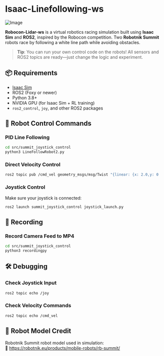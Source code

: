 # Isaac-Linefollowing-ws

![Image](competition.gif)

**Robocon-Lidar-ws** is a virtual robotics racing simulation built using **Isaac Sim** and **ROS2**, inspired by the Robocon competition. Two **Robotnik Summit** robots race by following a white line path while avoiding obstacles.

> **Tip**: You can run your own control code on the robots! All sensors and ROS2 topics are ready—just change the logic and experiment.

## 📦 Requirements

- [Isaac Sim](https://developer.nvidia.com/isaac-sim)
- ROS2 (Foxy or newer)
- Python 3.8+
- NVIDIA GPU (for Isaac Sim + RL training)
- `ros2_control`, `joy`, and other ROS2 packages

## 🤖 Robot Control Commands

### PID Line Following
```bash
cd src/summit_joystick_control
python3 LineFollowRobot2.py
```

### Direct Velocity Control
```bash
ros2 topic pub /cmd_vel geometry_msgs/msg/Twist "{linear: {x: 2.0,y: 0.0, z: 0.0}, angular: {x: 0.0, y: 0.0, z: 0.0}}"
```

### Joystick Control
Make sure your joystick is connected:
```bash
ros2 launch summit_joystick_control joystick_launch.py
```

## 🎥 Recording

### Record Camera Feed to MP4
```bash
cd src/summit_joystick_control
python3 recordingpy
```
## 🛠️ Debugging

### Check Joystick Input
```bash
ros2 topic echo /joy
```

### Check Velocity Commands
```bash
ros2 topic echo /cmd_vel
```

## 🤖 Robot Model Credit

Robotnik Summit robot model used in simulation:  
🔗 https://robotnik.eu/products/mobile-robots/rb-summit/
